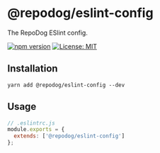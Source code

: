 # @repodog/eslint-config

The RepoDog ESlint config.

[![npm version](https://badge.fury.io/js/%40repodog%2Feslint-config.svg)](https://badge.fury.io/js/%40repodog%2Feslint-config)
[![License: MIT](https://img.shields.io/badge/License-MIT-yellow.svg)](LICENSE)

## Installation

```shell
yarn add @repodog/eslint-config --dev
```

## Usage

```javascript
// .eslintrc.js
module.exports = {
  extends: ['@repodog/eslint-config']
};
```
